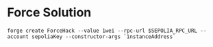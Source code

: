 # Force Solution

```
forge create ForceHack --value 1wei --rpc-url $SEPOLIA_RPC_URL --account sepoliaKey --constructor-args `ìnstanceAddress`
```
